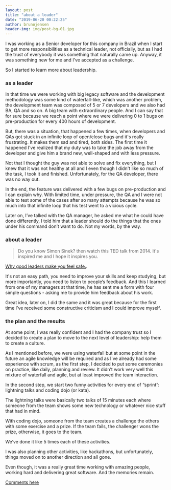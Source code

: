 ```yaml
---
layout: post
title: "about a leader"
date: "2019-06-20 00:22:25"
author: brunojensen
header-img: img/post-bg-01.jpg
---
```


I was working as a Senior developer for this company in Brazil when I start to get more responsibilities as a technical leader, not officially, but as I had the trust of everybody it was something that naturally came up. Anyway, it was something new for me and I’ve accepted as a challenge. 

So I started to learn more about leadership.

### as a leader

In that time we were working with big legacy software and the development methodology was some kind of waterfall-like, which was another problem, the development team was composed of 5 or 7 developers and we also had BA, QA and so on. A big team with extraordinary people. And I can say that for sure because we reach a point where we were delivering 0 to 1 bugs on pre-production for every 400 hours of development. 

But, there was a situation, that happened a few times, when developers and QAs got stuck in an infinite loop of open/close bugs and it's really frustrating. It makes them sad and tired, both sides. The first time it happened I've realized that my duty was to take the job away from the developer and give him a brand new, well-shaped and with less pressure. 

Not that I thought the guy was not able to solve and fix everything, but I knew that it was not healthy at all and I even though I didn't like so much of the task, I took it and finished. Unfortunately, for the QA developer, there was no way out.

In the end, the feature was delivered with a few bugs on pre-production and I can explain why. With limited time, under pressure, the QA and I were not able to test some of the cases after so many attempts because he was so much into that infinite loop that his test went to a vicious cycle.

Later on, I’ve talked with the QA manager, he asked me what he could have done differently, I told him that a leader should do the things that the ones under his command don’t want to do. Not my words, by the way. 

### about a leader

> Do you know Simon Sinek? then watch this TED talk from 2014. It's inspired me and I hope it inspires you. 

[Why good leaders make you feel safe.](https://www.ted.com/talks/simon_sinek_why_good_leaders_make_you_feel_safe/up-next?language=en). 

It's not an easy path, you need to improve your skills and keep studying, but more importantly, you need to listen to people’s feedback. And this I learned from one of my managers at that time, he has sent me a form with four simple questions - asking me to provide him feedback about his work.

Great idea, later on, I did the same and it was great because for the first time I’ve received some constructive criticism and I could improve myself.

### the plan and the results 

At some point, I was really confident and I had the company trust so I decided to create a plan to move to the next level of leadership: help them to create a culture.

As I mentioned before, we were using waterfall but at some point in the future an agile knowledge will be required and as I've already had some experience with scrum, as the first step, I decided to put some ceremonies on practice, like daily, planning and review. It didn’t work very well this mixture of waterfall and agile, but at least improved the team interaction. 

In the second step, we start two funny activities for every end of “sprint”: lightning talks and coding dojo (or kata).

The lightning talks were basically two talks of 15 minutes each where someone from the team shows some new technology or whatever nice stuff that had in mind.

With coding dojo, someone from the team creates a challenge the others with some exercise and a prize. If the team fails, the challenger wons the prize, otherwise, it goes to the team.

We’ve done it like 5 times each of these activities.

I was also planning other activities, like hackathons, but unfortunately, things moved on to another direction and all gone. 

Even though, it was a really great time working with amazing people, working hard and delivering great software. And the memories remain.


[Comments here](https://github.com/brunojensen/brunojensen.github.com/issues)
